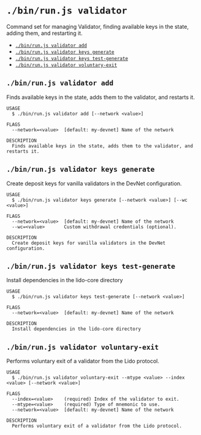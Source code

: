 `./bin/run.js validator`
========================

Command set for managing Validator, finding available keys in the state, adding them, and restarting it.

* [`./bin/run.js validator add`](#binrunjs-validator-add)
* [`./bin/run.js validator keys generate`](#binrunjs-validator-keys-generate)
* [`./bin/run.js validator keys test-generate`](#binrunjs-validator-keys-test-generate)
* [`./bin/run.js validator voluntary-exit`](#binrunjs-validator-voluntary-exit)

## `./bin/run.js validator add`

Finds available keys in the state, adds them to the validator, and restarts it.

```
USAGE
  $ ./bin/run.js validator add [--network <value>]

FLAGS
  --network=<value>  [default: my-devnet] Name of the network

DESCRIPTION
  Finds available keys in the state, adds them to the validator, and restarts it.
```

## `./bin/run.js validator keys generate`

Create deposit keys for vanilla validators in the DevNet configuration.

```
USAGE
  $ ./bin/run.js validator keys generate [--network <value>] [--wc <value>]

FLAGS
  --network=<value>  [default: my-devnet] Name of the network
  --wc=<value>       Custom withdrawal credentials (optional).

DESCRIPTION
  Create deposit keys for vanilla validators in the DevNet configuration.
```

## `./bin/run.js validator keys test-generate`

Install dependencies in the lido-core directory

```
USAGE
  $ ./bin/run.js validator keys test-generate [--network <value>]

FLAGS
  --network=<value>  [default: my-devnet] Name of the network

DESCRIPTION
  Install dependencies in the lido-core directory
```

## `./bin/run.js validator voluntary-exit`

Performs voluntary exit of a validator from the Lido protocol.

```
USAGE
  $ ./bin/run.js validator voluntary-exit --mtype <value> --index <value> [--network <value>]

FLAGS
  --index=<value>    (required) Index of the validator to exit.
  --mtype=<value>    (required) Type of mnemonic to use.
  --network=<value>  [default: my-devnet] Name of the network

DESCRIPTION
  Performs voluntary exit of a validator from the Lido protocol.
```
